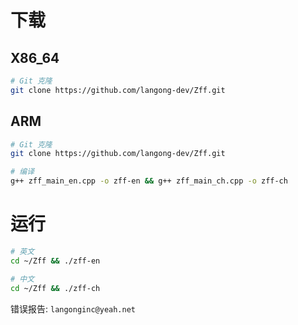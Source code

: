 # 下载

## X86_64

```bash
# Git 克隆
git clone https://github.com/langong-dev/Zff.git
```

## ARM

```bash
# Git 克隆
git clone https://github.com/langong-dev/Zff.git

# 编译
g++ zff_main_en.cpp -o zff-en && g++ zff_main_ch.cpp -o zff-ch
```

# 运行

```bash
# 英文
cd ~/Zff && ./zff-en

# 中文
cd ~/Zff && ./zff-ch
```

错误报告: ```langonginc@yeah.net```
